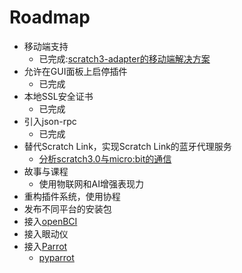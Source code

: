 # Roadmap
*  移动端支持
    *  已完成:[scratch3-adapter的移动端解决方案](https://blog.just4fun.site/scratch3-adapter-mobile.html)
*  允许在GUI面板上启停插件
    *  已完成
*  本地SSL安全证书
    *  已完成
*  引入json-rpc
    *  已完成
*  替代Scratch Link，实现Scratch Link的蓝牙代理服务
    *  [分析scratch3.0与micro:bit的通信](https://blog.just4fun.site/scratch3-microbit-analysis.html)
*  故事与课程
    *  使用物联网和AI增强表现力
*  重构插件系统，使用协程
*  发布不同平台的安装包
*  接入[openBCI](https://openbci.com/)
*  接入眼动仪
*  接入[Parrot](https://developer.parrot.com/)
    *  [pyparrot](https://github.com/amymcgovern/pyparrot)